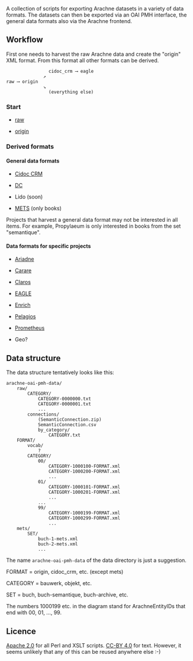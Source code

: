 A collection of scripts for exporting Arachne datasets in a variety of data formats. The datasets can then be exported via an OAI PMH interface, the general data formats also via the Arachne frontend. 

## Workflow

First one needs to harvest the raw Arachne data and create the "origin" XML format. From this format all other formats can be derived. 

```
                cidoc_crm ⟶ eagle
              ↗︎
raw ⟶ origin
              ↘︎
                (everything else)
```

### Start

* [raw](raw/raw.md)

* [origin](origin/origin.md)

### Derived formats

#### General data formats

* [Cidoc CRM](cidoc_crm/README_cidoc_crm.md)

* [DC](dc/README_dc.md)

* Lido (soon)

* [METS](mets/README_mets.md) (only books)

Projects that harvest a general data format may not be interested in all items. For example, Propylaeum is only interested in books from the set "semantique". 

#### Data formats for specific projects

* [Ariadne](ariadne/README_ariadne.md)

* [Carare](carare/README_carare.md)

* [Claros](claros/README_claros.md)

* [EAGLE](eagle/README_eagle.md)

* [Enrich](enrich/README_enrich.md)

* [Pelagios](pelagios/README_pelagios.md)

* [Prometheus](prometheus/README_prometheus.md)

* Geo?


## Data structure

The data structure tentatively looks like this:

```
arachne-oai-pmh-data/
	raw/
		CATEGORY/
			CATEGORY-0000000.txt
			CATEGORY-0000001.txt
			...
		connections/
			(SemanticConnection.zip)
			SemanticConnection.csv
			by_category/
				CATEGORY.txt
	FORMAT/
		vocab/
			?
		CATEGORY/
			00/
				CATEGORY-1000100-FORMAT.xml
				CATEGORY-1000200-FORMAT.xml
				...
			01/
				CATEGORY-1000101-FORMAT.xml
				CATEGORY-1000201-FORMAT.xml
				...
			...
			99/
				CATEGORY-1000199-FORMAT.xml
				CATEGORY-1000299-FORMAT.xml
				...
	mets/
		SET/
			buch-1-mets.xml
			buch-2-mets.xml
			...
```

The name `arachne-oai-pmh-data` of the data directory is just a suggestion.

FORMAT = origin, cidoc_crm, etc. (except mets)

CATEGORY = bauwerk, objekt, etc.

SET = buch, buch-semantique, buch-archive, etc.

The numbers 1000199 etc. in the diagram stand for ArachneEntityIDs that end with 00, 01, ..., 99.


## Licence

[Apache 2.0](http://www.apache.org/licenses/LICENSE-2.0) for all Perl and XSLT scripts. [CC-BY 4.0](http://creativecommons.org/licenses/by/4.0/) for text. However, it seems unlikely that any of this can be reused anywhere else  :-)
